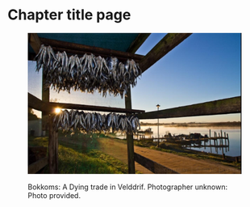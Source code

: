 # Chapter title page

<figure><img src="../.gitbook/assets/-257-248 (1).jpg" alt=""><figcaption><p>Bokkoms: A Dying trade in Velddrif. Photographer unknown: Photo provided.</p></figcaption></figure>

